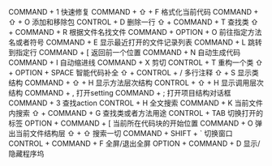 COMMAND + 1                      快速修复
COMMAND + ⇧ + F                  格式化当前代码
COMMAND + ⇧ + O                  添加和移除包
CONTROL + D                      删除一行
⇧ + COMMAND + T                  查找类
⇧ + COMMAND + R                  根据文件名找文件
COMMAND + OPTION + O             前往指定方法名或者符号
COMMAND + E                      显示最近打开的文件记录列表
COMMAND + L                      跳转到指定行
COMMAND + [                      返回前一个位置
COMMAND + N                      自动生成代码
COMMAND + I                      自动缩进线
COMMAND + X                      剪切
CONTROL + T                      重构一个类
⇧ + OPTION + SPACE               智能代码补全
⇧ + CONTROL + /                  多行注释
⇧ + S                            显示类结构
COMMAND + ⇧ + H                  显示方法层次结构
CONTROL + ⇧ + H                  显示调用层次结构
COMMAND + ,                      打开setting
COMMAND + ;                      打开项目结构对话框
COMMAND + 3                      查找action
CONTROL + H                      全文搜索
COMMAND + K                      当前文件内搜索
⇧ + COMMAND + G                  查找类或者方法用途
CONTROL + TAB                    切换打开的标签
OPTION + COMMAND + [             当前所在代码块的开始位置
COMMAND + O                      弹出当前文件结构层
⇧ + ⇧                            搜索一切
COMMAND + SHIFT + `              切换窗口
CONTROL + COMMAND + F            全屏/退出全屏
OPTION + COMMAND + D             显示/隐藏程序坞











